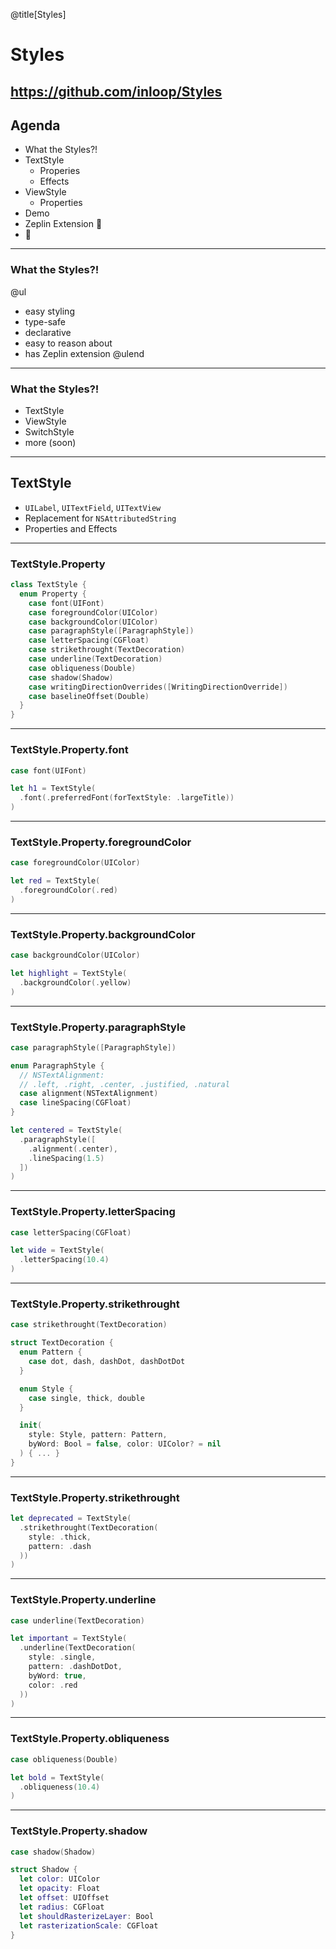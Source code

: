 @title[Styles]
# Styles
https://github.com/inloop/Styles
---
## Agenda
* What the Styles?!
* TextStyle
  * Properies
  * Effects
* ViewStyle
  * Properties
* Demo
* Zeplin Extension 🤯
* 🍻
---
### What the Styles?!
@ul
- easy styling
- type-safe
- declarative
- easy to reason about
- has Zeplin extension
@ulend
---
### What the Styles?!

- TextStyle
- ViewStyle
- SwitchStyle
- more (soon)

---

## TextStyle

* `UILabel`, `UITextField`, `UITextView`
* Replacement for `NSAttributedString`
* Properties and Effects

---

### TextStyle.Property

```swift
class TextStyle {
  enum Property {
    case font(UIFont)
    case foregroundColor(UIColor)
    case backgroundColor(UIColor)
    case paragraphStyle([ParagraphStyle])
    case letterSpacing(CGFloat)
    case strikethrought(TextDecoration)
    case underline(TextDecoration)
    case obliqueness(Double)
    case shadow(Shadow)
    case writingDirectionOverrides([WritingDirectionOverride])
    case baselineOffset(Double)
  }
}
```
---
### TextStyle.Property.font

```swift
case font(UIFont)
```

```swift
let h1 = TextStyle(
  .font(.preferredFont(forTextStyle: .largeTitle))
)
```
---

### TextStyle.Property.foregroundColor
```swift
case foregroundColor(UIColor)
```
```swift
let red = TextStyle(
  .foregroundColor(.red)
)
```
---
### TextStyle.Property.backgroundColor
```swift
case backgroundColor(UIColor)
```
```swift
let highlight = TextStyle(
  .backgroundColor(.yellow)
)
```
---
### TextStyle.Property.paragraphStyle
```swift
case paragraphStyle([ParagraphStyle])
```
```swift
enum ParagraphStyle { 
  // NSTextAlignment: 
  // .left, .right, .center, .justified, .natural
  case alignment(NSTextAlignment)
  case lineSpacing(CGFloat)
}
```
```swift
let centered = TextStyle(
  .paragraphStyle([
    .alignment(.center),
    .lineSpacing(1.5)
  ])
)
```
---
### TextStyle.Property.letterSpacing
```swift
case letterSpacing(CGFloat)
```
```swift
let wide = TextStyle(
  .letterSpacing(10.4)
)
```
---
### TextStyle.Property.strikethrought
```swift
case strikethrought(TextDecoration)
```
```swift
struct TextDecoration {
  enum Pattern {
    case dot, dash, dashDot, dashDotDot
  }

  enum Style {
    case single, thick, double
  }

  init(
    style: Style, pattern: Pattern, 
    byWord: Bool = false, color: UIColor? = nil
  ) { ... }
}
```
---
### TextStyle.Property.strikethrought
```swift
let deprecated = TextStyle(
  .strikethrought(TextDecoration(
    style: .thick,
    pattern: .dash
  ))
)
```
---
### TextStyle.Property.underline
```swift
case underline(TextDecoration)
```

```swift
let important = TextStyle(
  .underline(TextDecoration(
    style: .single,
    pattern: .dashDotDot,
    byWord: true,
    color: .red
  ))
)
```
---
### TextStyle.Property.obliqueness
```swift
case obliqueness(Double)
```

```swift
let bold = TextStyle(
  .obliqueness(10.4)
)
```
---
### TextStyle.Property.shadow
```swift
case shadow(Shadow)
```
```swift
struct Shadow {
  let color: UIColor
  let opacity: Float
  let offset: UIOffset
  let radius: CGFloat
  let shouldRasterizeLayer: Bool
  let rasterizationScale: CGFloat
}
```
